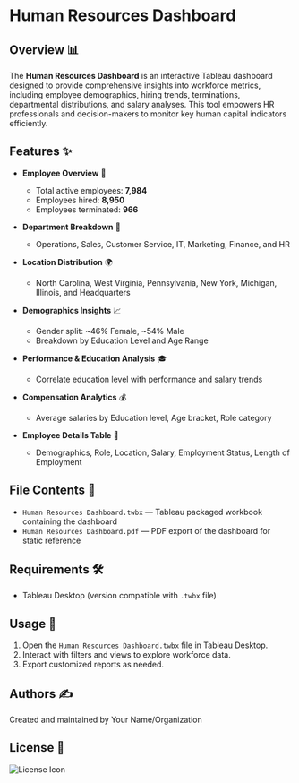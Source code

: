 # Human Resources Dashboard

## Overview 📊
The **Human Resources Dashboard** is an interactive Tableau dashboard designed to provide comprehensive insights into workforce metrics, including employee demographics, hiring trends, terminations, departmental distributions, and salary analyses. This tool empowers HR professionals and decision-makers to monitor key human capital indicators efficiently.

## Features ✨
- **Employee Overview** 👥
  - Total active employees: **7,984**
  - Employees hired: **8,950**
  - Employees terminated: **966**

- **Department Breakdown** 🏢
  - Operations, Sales, Customer Service, IT, Marketing, Finance, and HR

- **Location Distribution** 🌍
  - North Carolina, West Virginia, Pennsylvania, New York, Michigan, Illinois, and Headquarters

- **Demographics Insights** 📈
  - Gender split: ~46% Female, ~54% Male
  - Breakdown by Education Level and Age Range

- **Performance & Education Analysis** 🎓
  - Correlate education level with performance and salary trends

- **Compensation Analytics** 💰
  - Average salaries by Education level, Age bracket, Role category

- **Employee Details Table** 📝
  - Demographics, Role, Location, Salary, Employment Status, Length of Employment

## File Contents 📂
- `Human Resources Dashboard.twbx` — Tableau packaged workbook containing the dashboard
- `Human Resources Dashboard.pdf` — PDF export of the dashboard for static reference

## Requirements 🛠️
- Tableau Desktop (version compatible with `.twbx` file)

## Usage 🚀
1. Open the `Human Resources Dashboard.twbx` file in Tableau Desktop.
2. Interact with filters and views to explore workforce data.
3. Export customized reports as needed.

## Authors ✍️
Created and maintained by Your Name/Organization

## License 📄
![License Icon](assets/license-icon.png)
